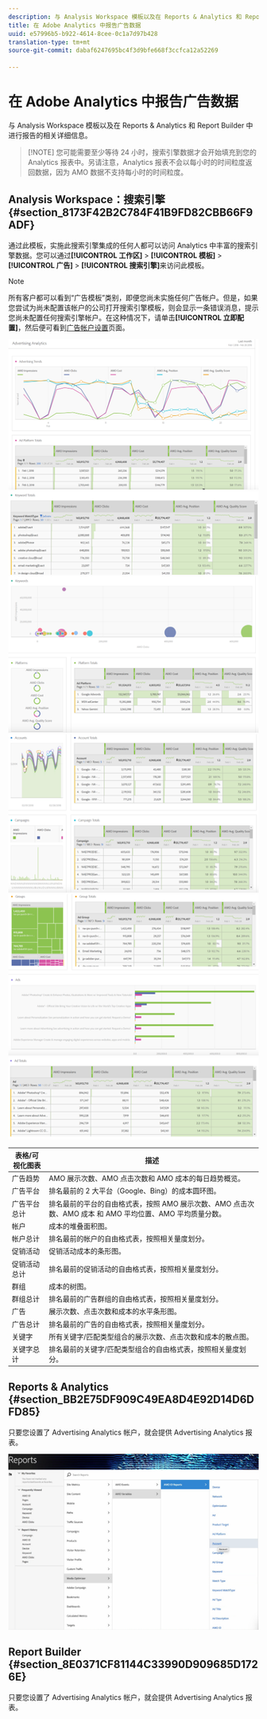 ```yaml
---
description: 与 Analysis Workspace 模板以及在 Reports & Analytics 和 Report Builder 中进行报告的相关详细信息。
title: 在 Adobe Analytics 中报告广告数据
uuid: e57996b5-b922-4614-8cee-0c1a7d97b428
translation-type: tm+mt
source-git-commit: dabaf6247695bc4f3d9bfe668f3ccfca12a52269

---
```



# 在 Adobe Analytics 中报告广告数据

与 Analysis Workspace 模板以及在 Reports &amp; Analytics 和 Report Builder 中进行报告的相关详细信息。

>[!NOTE] 您可能需要至少等待 24 小时，搜索引擎数据才会开始填充到您的 Analytics 报表中。另请注意，Analytics 报表不会以每小时的时间粒度返回数据，因为 AMO 数据不支持每小时的时间粒度。

## Analysis Workspace：搜索引擎 {#section_8173F42B2C784F41B9FD82CBB66F9ADF}

通过此模板，实施此搜索引擎集成的任何人都可以访问 Analytics 中丰富的搜索引擎数据。您可以通过&#x200B;**[!UICONTROL 工作区]** > **[!UICONTROL 模板]** > **[!UICONTROL 广告]** > **[!UICONTROL 搜索引擎]**&#x200B;来访问此模板。

>[!NOTE]
>
>所有客户都可以看到“广告模板”类别，即便您尚未实施任何广告帐户。但是，如果您尝试为尚未配置该帐户的公司打开搜索引擎模板，则会显示一条错误消息，提示您尚未配置任何搜索引擎帐户。在这种情况下，请单击&#x200B;**[!UICONTROL 立即配置]**，然后便可看到[广告帐户设置](/help/integrate/c-advertising-analytics/c-adanalytics-workflow/aa-create-ad-account.md)页面。

![](assets/aa_aw.png)  ![](assets/aa_aw2.png) ![](assets/aa_aw3.png) ![](assets/aa_aw4.png)  ![](assets/aa_aw5.png) ![](assets/aa_aw6.png)

| 表格/可视化图表 | 描述 |
|--- |--- |
| 广告趋势 | AMO 展示次数、AMO 点击次数和 AMO 成本的每日趋势概览。 |
| 广告平台 | 排名最前的 2 大平台（Google、Bing）的成本圆环图。 |
| 广告平台总计 | 排名最前的平台的自由格式表，按照 AMO 展示次数、AMO 点击次数、AMO 成本 和 AMO 平均位置、AMO 平均质量分数。 |
| 帐户 | 成本的堆叠面积图。 |
| 帐户总计 | 排名最前的帐户的自由格式表，按照相关量度划分。 |
| 促销活动 | 促销活动成本的条形图。 |
| 促销活动总计 | 排名最前的促销活动的自由格式表，按照相关量度划分。 |
| 群组  | 成本的树图。 |
| 群组总计 | 排名最前的广告群组的自由格式表，按照相关量度划分。 |
| 广告 | 展示次数、点击次数和成本的水平条形图。 |
| 广告总计 | 排名最前的广告的自由格式表，按照相关量度划分。 |
| 关键字 | 所有关键字/匹配类型组合的展示次数、点击次数和成本的散点图。 |
| 关键字总计 | 排名最前的关键字/匹配类型组合的自由格式表，按照相关量度划分。 |

## Reports &amp; Analytics {#section_BB2E75DF909C49EA8D4E92D14D6DFD85}

只要您设置了 Advertising Analytics 帐户，就会提供 Advertising Analytics 报表。

![](assets/aa_randa.png)

## Report Builder {#section_8E0371CF81144C33990D909685D1726E}

只要您设置了 Advertising Analytics 帐户，就会提供 Advertising Analytics 报表。
